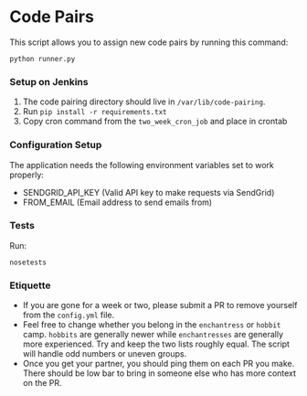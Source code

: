 Code Pairs
====
This script allows you to assign new code pairs by running this command:
```
python runner.py
```

### Setup on Jenkins

1. The code pairing directory should live in `/var/lib/code-pairing`.
2. Run `pip install -r requirements.txt`
3. Copy cron command from the `two_week_cron_job` and place in crontab

### Configuration Setup
The application needs the following environment variables set to work properly:
- SENDGRID_API_KEY (Valid API key to make requests via SendGrid)
- FROM_EMAIL (Email address to send emails from)

### Tests
Run:
```
nosetests
```

### Etiquette

- If you are gone for a week or two, please submit a PR to remove yourself from the `config.yml` file.
- Feel free to change whether you belong in the `enchantress` or `hobbit` camp. `hobbits` are generally newer
  while `enchantresses` are generally more experienced. Try and keep the two lists roughly equal. The script 
      will handle odd numbers or uneven groups.
- Once you get your partner, you should ping them on each PR you make. There should be low bar to bring in
  someone else who has more context on the PR.
